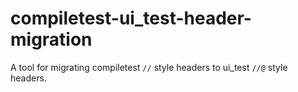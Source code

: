 # compiletest-ui_test-header-migration
A tool for migrating compiletest `//` style headers to ui_test `//@` style headers.
